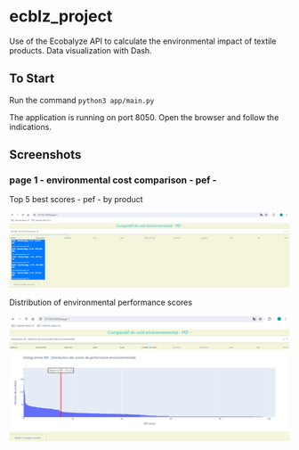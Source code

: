 # ecblz_project
Use of the Ecobalyze API to calculate the environmental impact of textile products.
Data visualization with Dash. 

## To Start
Run the command ``python3 app/main.py``

The application is running on port 8050. 
Open the browser and follow the indications.

## Screenshots

### page 1 - environmental cost comparison - pef -

Top 5 best scores - pef - by product

<img src="screenshots/ecbl-dash004.png" alt="Top 5 by product" width="800"/>


Distribution of environmental performance scores

<img src="screenshots/ecbl-dash005.png" alt="distribution of environmental performance scores" width="800"/>




